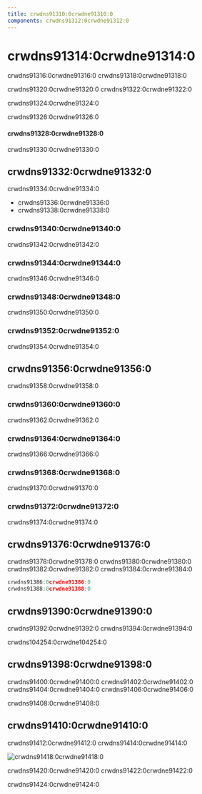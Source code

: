 ```yaml
---
title: crwdns91310:0crwdne91310:0
components: crwdns91312:0crwdne91312:0
---
```


# crwdns91314:0crwdne91314:0

<p class="description">crwdns91316:0crwdne91316:0 crwdns91318:0crwdne91318:0</p>

crwdns91320:0crwdne91320:0 crwdns91322:0crwdne91322:0

crwdns91324:0crwdne91324:0

crwdns91326:0crwdne91326:0

#### crwdns91328:0crwdne91328:0

crwdns91330:0crwdne91330:0

## crwdns91332:0crwdne91332:0

crwdns91334:0crwdne91334:0

- crwdns91336:0crwdne91336:0
- crwdns91338:0crwdne91338:0

### crwdns91340:0crwdne91340:0

crwdns91342:0crwdne91342:0

### crwdns91344:0crwdne91344:0

crwdns91346:0crwdne91346:0

### crwdns91348:0crwdne91348:0

crwdns91350:0crwdne91350:0

### crwdns91352:0crwdne91352:0

crwdns91354:0crwdne91354:0

## crwdns91356:0crwdne91356:0

crwdns91358:0crwdne91358:0

### crwdns91360:0crwdne91360:0

crwdns91362:0crwdne91362:0

### crwdns91364:0crwdne91364:0

crwdns91366:0crwdne91366:0

### crwdns91368:0crwdne91368:0

crwdns91370:0crwdne91370:0

### crwdns91372:0crwdne91372:0

crwdns91374:0crwdne91374:0

## crwdns91376:0crwdne91376:0

crwdns91378:0crwdne91378:0 crwdns91380:0crwdne91380:0 crwdns91382:0crwdne91382:0 crwdns91384:0crwdne91384:0

```jsx
crwdns91386:0crwdne91386:0
crwdns91388:0crwdne91388:0
```

## crwdns91390:0crwdne91390:0

crwdns91392:0crwdne91392:0 crwdns91394:0crwdne91394:0

crwdns104254:0crwdne104254:0

## crwdns91398:0crwdne91398:0

crwdns91400:0crwdne91400:0 crwdns91402:0crwdne91402:0 crwdns91404:0crwdne91404:0 crwdns91406:0crwdne91406:0

crwdns91408:0crwdne91408:0

## crwdns91410:0crwdne91410:0

crwdns91412:0crwdne91412:0 crwdns91414:0crwdne91414:0

![crwdns91418:0crwdne91418:0](crwdns91416:0crwdne91416:0)

crwdns91420:0crwdne91420:0 crwdns91422:0crwdne91422:0

crwdns91424:0crwdne91424:0